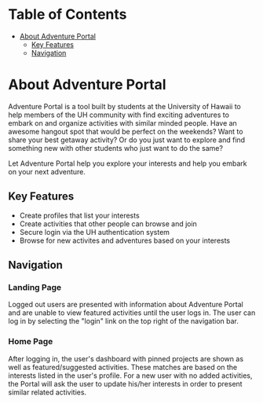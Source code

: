 # Table of Contents

* [About Adventure Portal](#about-adventure-portal)
  * [Key Features](#key-features)
  * [Navigation](#navigation)

# About Adventure Portal
Adventure Portal is a tool built by students at the University of Hawaii to help members of the UH community with find exciting adventures to embark on and organize activities with similar minded people. Have an awesome hangout spot that would be perfect on the weekends? Want to share your best getaway activity? Or do you just want to explore and find something new with other students who just want to do the same?

Let Adventure Portal help you explore your interests and help you embark on your next adventure.

## Key Features
* Create profiles that list your interests
* Create activities that other people can browse and join
* Secure login via the UH authentication system
* Browse for new activites and adventures based on your interests

## Navigation
### Landing Page
Logged out users are presented with information about Adventure Portal and are unable to view featured activities until the user logs in. The user can log in by selecting the "login" link on the top right of the navigation bar.

### Home Page
After logging in, the user's dashboard with pinned projects are shown as well as featured/suggested activities. These matches are based on the interests listed in the user's profile. For a new user with no added activities, the Portal will ask the user to update his/her interests in order to present similar related activities. 
